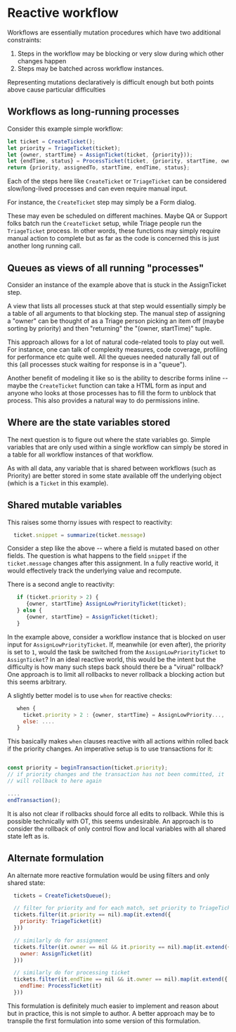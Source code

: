 # Reactive workflow

Workflows are essentially mutation procedures which have two additional constraints:

1. Steps in the workflow may be blocking or very slow during which other changes happen
2. Steps may be batched across workflow instances.

Representing mutations declaratively is difficult enough but both
points above cause particular difficulties

## Workflows as long-running processes

Consider this example simple workflow:

```js
let ticket = CreateTicket();
let priority = TriageTicket(ticket);
let {owner, startTime} = AssignTicket(ticket, {priority}));
let {endTime, status} = ProcessTicket(ticket, {priority, startTime, owner});
return {priority, assignedTo, startTime, endTime, status};
```

Each of the steps here like `CreateTicket` or `TriageTicket` can be
considered slow/long-lived processes and can even require manual
input.

For instance, the `CreateTicket` step may simply be a Form dialog.

These may even be scheduled on different machines. Maybe QA or Support
folks batch run the `CreateTicket` setup, while Triage people run the
`TriageTicket` process.  In other words, these functions may simply
require manual action to complete but as far as the code is concerned
this is just another long running call.

## Queues as views of all running "processes"

Consider an instance of the example above that is stuck in the
AssignTicket step.

A view that lists all processes stuck at that step would essentially
simply be a table of all arguments to that blocking step.  The manual
step of assigning a "owner" can be thought of as a Triage person
picking an item off (maybe sorting by priority) and then "returning"
the "(owner, startTime)" tuple.

This approach allows for a lot of natural code-related tools to play
out well.  For instance, one can talk of complexity measures, code
coverage, profiling for performance etc quite well.  All the queues
needed naturally fall out of this (all processes stuck waiting for
response is in a "queue").

Another benefit of modeling it like so is the ability to describe
forms inline -- maybe  the `CreateTicket` function can take a HTML
form as input and anyone who looks at those processes has to fill the
form to unblock that process.  This also provides a natural way to do
permissions inline.

## Where are the state variables stored

The next question is to figure out where the state variables
go. Simple variables  that are only used within a single workflow can
simply be stored in a table for all workflow instances of that
workflow.

As with all data, any variable that is shared between workflows
(such as Priority) are better stored in some state available off the
underlying object (which is a `Ticket` in this example).

## Shared mutable variables

This raises some thorny issues with respect to reactivity:

```js
  ticket.snippet = summarize(ticket.message)
```

Consider a step like the above -- where a field is mutated based on
other fields.  The question is what happens to the field `snippet` if
the `ticket.message` changes after this assignment.  In a fully
reactive world, it would effectively track the underlying value and
recompute.

There is a second angle to reactivity:

```js
   if (ticket.priority > 2) {
      {owner, startTime} AssignLowPriorityTicket(ticket);
   } else {
      {owner, startTime} = AssignTicket(ticket);
   }
```

In the example above, consider a workflow instance that is blocked on
user input for `AssignLowPriorityTicket`.  If, meanwhile (or even
after), the priority is set to `1`, would the task be switched from
the `AssignLowPriorityTicket` to `AssignTicket`?  In an ideal reactive
world, this would be the intent but the difficulty is how many such
steps back should there be a "virual" rollback?  One approach is to
limit all rollbacks to never rollback a blocking action but this seems
arbitrary.

A slightly better model is to use `when` for reactive checks:

```js
   when {
     ticket.priority > 2 : {owner, startTime} = AssignLowPriority...,
     else: ....
   }
```

This basically makes `when` clauses reactive with all actions within
rolled back if the priority changes.  An imperative setup is to use
transactions for it:

```js

const priority = beginTransaction(ticket.priority);
// if priority changes and the transaction has not been committed, it
// will rollback to here again

....
endTransaction();
```

It is also not clear if rollbacks should force all edits to
rollback. While this is possible technically with OT, this seems
undesirable. An approach is to consider the rollback of only control
flow and local variables with all shared state left as is.

## Alternate formulation

An alternate more reactive formulation would be using filters and only
shared state:


```js
  tickets = CreateTicketsQueue();

  // filter for priority and for each match, set priority to TriageTicket(it)
  tickets.filter(it.priority == nil).map(it.extend({
    priority: TriageTicket(it)
  }))

  // similarly do for assignment
  tickets.filter(it.owner == nil && it.priority == nil).map(it.extend({
    owner: AssignTicket(it)
  }))

  // similarly do for processing ticket
  tickets.filter(it.endTime == nil && it.owner == nil).map(it.extend({
    endTime: ProcessTicket(it)
  }))

```

This formulation is definitely much easier to implement and reason
about but in practice, this is not simple to author.  A better
approach may be to transpile the first formulation into some version
of this formulation.


